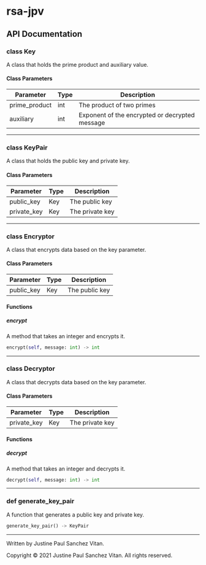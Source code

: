 # rsa-jpv


## API Documentation


### class Key
A class that holds the prime product and auxiliary value.


#### Class Parameters
| Parameter     | Type | Description                                    |
|---------------|------|------------------------------------------------|
| prime_product | int  | The product of two primes                      |
| auxiliary     | int  | Exponent of the encrypted or decrypted message |


----------------------------------------
### class KeyPair
A class that holds the public key and private key.


#### Class Parameters
| Parameter   | Type | Description     |
|-------------|------|-----------------|
| public_key  | Key  | The public key  |
| private_key | Key  | The private key |


----------------------------------------
### class Encryptor
A class that encrypts data based on the key parameter.


#### Class Parameters
| Parameter  | Type | Description    |
|------------|------|----------------|
| public_key | Key  | The public key |


#### Functions


##### encrypt
A method that takes an integer and encrypts it.
```python
encrypt(self, message: int) -> int
```


----------------------------------------
### class Decryptor
A class that decrypts data based on the key parameter.


#### Class Parameters
| Parameter   | Type | Description     |
|-------------|------|-----------------|
| private_key | Key  | The private key |


#### Functions


##### decrypt
A method that takes an integer and decrypts it.
```python
decrypt(self, message: int) -> int
```


----------------------------------------
### def generate_key_pair
A function that generates a public key and private key.
```python
generate_key_pair() -> KeyPair
```


----------------------------------------
Written by Justine Paul Sanchez Vitan.


Copyright © 2021 Justine Paul Sanchez Vitan. All rights reserved.